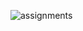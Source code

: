 ![assignments](https://github.com/shreeshailaya/c-dac/blob/main/Core%20Java/Media/Assignments/12-7.png)



